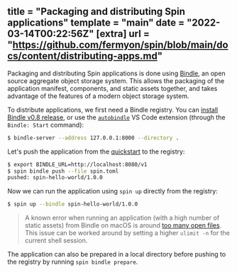title = "Packaging and distributing Spin applications"
template = "main"
date = "2022-03-14T00:22:56Z"
[extra]
url = "https://github.com/fermyon/spin/blob/main/docs/content/distributing-apps.md"
---

Packaging and distributing Spin applications is done using [Bindle](https://github.com/deislabs/bindle),
an open source aggregate object storage system. This allows the packaging of the
application manifest, components, and static assets together, and
takes advantage of the features of a modern object storage system.

To distribute applications, we first need a Bindle registry. You can
[install Bindle v0.8 release](https://github.com/deislabs/bindle/tree/main/docs#from-the-binary-releases),
or use the
[`autobindle`](https://marketplace.visualstudio.com/items?itemName=fermyon.autobindle)
VS Code extension (through the `Bindle: Start` command):

```bash
$ bindle-server --address 127.0.0.1:8000 --directory .
```

Let's push the application from the [quickstart](/quickstart) to the registry:

```bash
$ export BINDLE_URL=http://localhost:8080/v1
$ spin bindle push --file spin.toml
pushed: spin-hello-world/1.0.0
```

Now we can run the application using `spin up` directly from the registry:

```bash
$ spin up --bindle spin-hello-world/1.0.0
```

> A known error when running an application (with a high number of static assets)
> from Bindle on macOS is around
> [too many open files](https://github.com/fermyon/spin/issues/180). This issue
> can be worked around by setting a higher `ulimit -n` for the current shell
> session.

The application can also be prepared in a local directory before pushing to the
registry by running `spin bindle prepare`.
